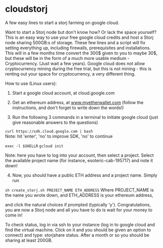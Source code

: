 # cloudstorj
A few easy lines to start a storj farming on google cloud.

Want to start a Storj node but don't know how? Or lack the space yourself? This is an easy way to use your free google cloud credits
and host a Storj node sharing 500GB:s of storage. These few lines and a script will fix setting everything up, including firewalls, prerequisites and installations. 
This will in a few months time convert the 300$ given to you to maybe 30$, but these will
be in the form of a much more usable medium - Cryptocurrency. (Just wait a few years). Google cloud does not allow cryptocurrency 
mining during the free trial, but this is not mining - this is renting out your space for cryptocurrency, a very different thing.

How to use (Linux users):

1. Start a google cloud account, at cloud.google.com
2. Get an ethereum address, at www.myetherwallet.com (follow the instructions, and don't forget to write down the words!)

3. Run the following 3 commands in a terminal to initiate google cloud (just give reasonable answers to the questions)

```curl https://sdk.cloud.google.com | bash ```   
Note: hit 'enter', 'no' to improve SDK, 'no' to continue

```exec -l $SHELLR```
```gcloud init```    

Note: here you have to log into your account, then select a project. Select the available
project name (for instance, esoteric-cab-195717) and note it down!

4. Now, you should have a public ETH address and a project name. Simply run

```sh create_storj.sh PROJECT_NAME ETH_ADDRESS```
Where PROJECT_NAME is the name you wrote down, and ETH_ADDRESS is your ethereum address,

and click the natural choices if prompted (typically 'y'). Congratulations, you are now a Storj node and 
all you have to do is wait for your money to come in! 

To check status, log in via ssh to your instance (log in to google cloud and find the virtual machine. Click on it and you should be given an option to connect) and type: storjshare status. After a month or so you should be sharing at least 200GB.

